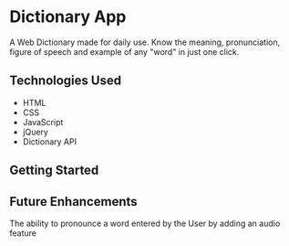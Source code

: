 # Dictionary App 
A Web Dictionary made for daily use.
Know the meaning, pronunciation, figure of speech and example of any "word" in just one click.

## Technologies Used
* HTML
* CSS
* JavaScript
* jQuery
* Dictionary API

## Getting Started


## Future Enhancements
 The ability to pronounce a word entered by the User by adding an audio feature
